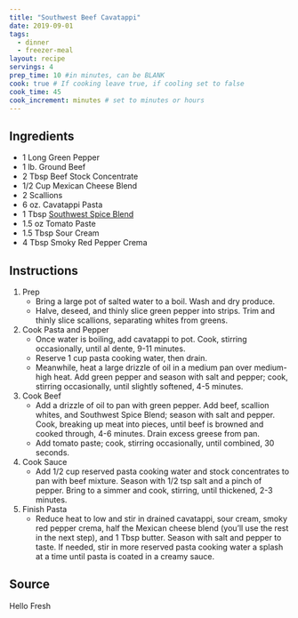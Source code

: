 ```yaml
---
title: "Southwest Beef Cavatappi"
date: 2019-09-01
tags: 
  - dinner
  - freezer-meal
layout: recipe
servings: 4
prep_time: 10 #in minutes, can be BLANK
cook: true # If cooking leave true, if cooling set to false
cook_time: 45
cook_increment: minutes # set to minutes or hours
---
```

## Ingredients

- 1 Long Green Pepper
- 1 lb. Ground Beef
- 2 Tbsp Beef Stock Concentrate
- 1/2 Cup Mexican Cheese Blend
- 2 Scallions 
- 6 oz. Cavatappi Pasta
- 1 Tbsp [Southwest Spice Blend](/recipe/spice_blends) 
- 1.5 oz Tomato Paste
- 1.5 Tbsp Sour Cream
- 4 Tbsp Smoky Red Pepper Crema

## Instructions

1. Prep
    - Bring a large pot of salted water to a boil. Wash and dry produce.
    - Halve, deseed, and thinly slice green pepper into strips. Trim and thinly slice scallions, separating whites from greens.
2. Cook Pasta and Pepper
    - Once water is boiling, add cavatappi to pot. Cook, stirring occasionally, until al dente, 9-11 minutes.
    - Reserve 1 cup pasta cooking water, then drain.
    - Meanwhile, heat a large drizzle of oil in a medium pan over medium-high heat. Add green pepper and season with salt and pepper; cook, stirring occasionally, until slightly softened, 4-5 minutes.
3. Cook Beef
    - Add a drizzle of oil to pan with green pepper. Add beef, scallion whites, and Southwest Spice Blend; season with salt and pepper. Cook, breaking up meat into pieces, until beef is browned and cooked through, 4-6 minutes. Drain excess greese from pan.
    - Add tomato paste; cook, stirring occasionally, until combined, 30 seconds.
4. Cook Sauce
    - Add 1/2 cup reserved pasta cooking water and stock concentrates to pan with beef mixture. Season with 1/2 tsp salt and a pinch of pepper. Bring to a simmer and cook, stirring, until thickened, 2-3 minutes.
5. Finish Pasta
    - Reduce heat to low and stir in drained cavatappi, sour cream, smoky red pepper crema, half the Mexican cheese blend (you’ll use the rest in the next step), and 1 Tbsp butter. Season with salt and pepper to taste. If needed, stir in more reserved pasta cooking water a splash at a time until pasta is coated in a creamy sauce.


## Source

Hello Fresh
